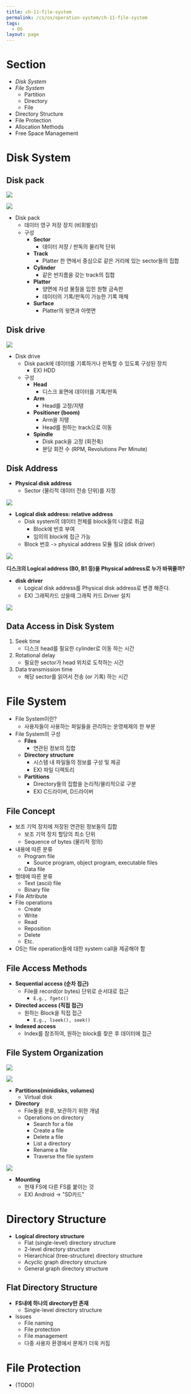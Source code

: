 ```yaml
---
title: ch-11-file-system
permalink: /cs/os/operation-system/ch-11-file-system
tags:
  - OS
layout: page
---
```


# Section

- *Disk System*
- *File System*
	- Partition
	- Directory
	- File
- Directory Structure
- File Protection
- Allocation Methods
- Free Space Management

# Disk System

## Disk pack

![](/assets/os-file-system-image01.png)

![](/assets/os-file-system-image02.png)

- Disk pack
	- 데이터 영구 저장 장치 (비휘발성)
	- 구성
		- **Sector** 
			- 데이터 저장 / 판독의 물리적 단위
		- **Track**
			- Platter 한 면에서 중심으로 같은 거리에 있는 sector들의 집합
		- **Cylinder** 
			- 같은 반지름을 갖는 track의 집합
		- **Platter** 
			- 양면에 자성 물질을 입힌 원형 금속판
			- 데이터의 기록/판독이 가능한 기록 매체
		- **Surface**
			- Platter의 윗면과 아랫면

## Disk drive

![](/assets/os-file-system-image03.png)

- Disk drive
	- Disk pack에 데이터를 기록하거나 판독할 수 있도록 구성된 장치
		- EX) HDD
	- 구성
		- **Head**
			- 디스크 표면에 데이터를 기록/판독
		- **Arm** 
			- Head를 고정/지탱
		- **Positioner (boom)** 
			- Arm을 지탱
			- Head를 원하는 track으로 이동
		- **Spindle** 
			- Disk pack을 고정 (회전축)
			- 분당 회전 수 (RPM, Revolutions Per Minute)

## Disk Address

- **Physical disk address**
	- Sector (물리적 데이터 전송 단위)를 지정

![](/assets/os-file-system-image04.png)

- **Logical disk address: relative address**
	- Disk system의 데이터 전체를 block들의 나열로 취급
		- Block에 번호 부여
		- 임의의 block에 접근 가능
	- Block 번호 -> physical address 모듈 필요 (disk driver)

![](/assets/os-file-system-image05.png)

**디스크의 Logical address (B0, B1 등)을 Physical address로 누가 바꿔줄까?** 

- **disk driver** 
	- Logical disk address를 Physical disk address로 변경 해준다.
	- EX) 그래픽카드 샀을때 그래픽 카드 Driver 설치

![](/assets/os-file-system-image06.png)

## Data Access in Disk System

1. Seek time
	- 디스크 head를 필요한 cylinder로 이동 하는 시간
2. Rotational delay
	- 필요한 sector가 head 위치로 도착하는 시간
3. Data transmission time
	- 해당 sector를 읽어서 전송 (or 기록) 하는 시간

# File System

- File System이란?
	- 사용자들이 사용하는 파일들을 관리하는 운영체제의 한 부분
- File System의 구성
	- **Files** 
		- 연관된 정보의 집합
	- **Directory structure**
		- 시스템 내 파일들의 정보를 구성 및 제공
		- EX) 파일 디렉토리
	- **Partitions**
		- Directory들의 집합을 논리적/물리적으로 구분
		- EX) C드라이버, D드라이버

## File Concept

- 보조 기억 장치에 저장된 연관된 정보들의 집합
	- 보조 기억 장치 할당의 최소 단위
	- Sequence of bytes (물리적 정의)
- 내용에 따른 분류
	- Program file
		- Source program, object program, executable files
	- Data file
- 형태에 따른 분류
	- Text (ascii) file
	- Binary file
- File Attribute
- File operations
	- Create
	- Write
	- Read
	- Reposition
	- Delete
	- Etc.
- OS는 file operation들에 대한 system call을 제공해야 함

## File Access Methods

- **Sequential access (순차 접근)** 
	- File을 record(or bytes) 단위로 순서대로 접근
		- `E.g., fgetc()` 
- **Directed access (직접 접근)** 
	- 원하는 Block을 직접 접근
		- `E.g., lseek(), seek()` 
- **Indexed access**
	- Index를 참조하여, 원하는 block를 찾은 후 데이터에 접근

## File System Organization

![](/assets/os-file-system-image12.png)

![](/assets/os-file-system-image13.png)

- **Partitions(minidisks, volumes)** 
	- Virtual disk
- **Directory** 
	- File들을 분류, 보관하기 위한 개념
	- Operations on directory
		- Search for a file
		- Create a file
		- Delete a file
		- List a directory
		- Rename a file
		- Traverse the file system


![](/assets/os-file-system-image14.png)

- **Mounting** 
	- 현재 FS에 다른 FS를 붙이는 것
	- EX) Android -> "SD카드"

# Directory Structure

- **Logical directory structure** 
	- Flat (single-level) directory structure
	- 2-level directory structure
	- Hierarchical (tree-structure) directory structure
	- Acyclic graph directory structure
	- General graph directory structure

## Flat Directory Structure

- **FS내에 하나의 directory만 존재** 
	- Single-level directory structure
- Issues
	- File naming
	- File protection
	- File management
	- 다중 사용자 환경에서 문제가 더욱 커짐


# File Protection

- (TODO)



